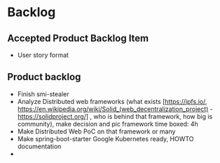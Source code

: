 # Backlog

## Accepted Product Backlog Item

* User story format

## Product backlog

- Finish smi-stealer
- Analyze Distributed web frameworks (what
  exists [https://ipfs.io/, https://en.wikipedia.org/wiki/Solid_(web_decentralization_project) - https://solidproject.org/]
  ,
  who is behind that framework, how big is community), make decision and pic framework time boxed: 4h
- Make Distributed Web PoC on that framework or many
- Make spring-boot-starter Google Kubernetes ready, HOWTO documentation
-
